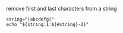remove first and last characters from a string  
```
string="|abcdefg|"
echo "${string:1:${#string}-2}"
```

